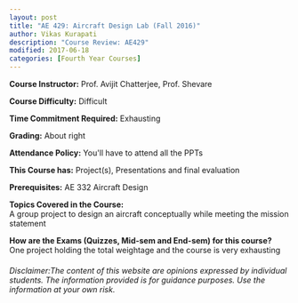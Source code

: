 ```yaml
---
layout: post
title: "AE 429: Aircraft Design Lab (Fall 2016)"
author: Vikas Kurapati
description: "Course Review: AE429"
modified: 2017-06-18
categories: [Fourth Year Courses]
---
```


**Course Instructor:** Prof. Avijit Chatterjee, Prof. Shevare

**Course Difficulty:** Difficult

**Time Commitment Required:** Exhausting

**Grading:** About right

**Attendance Policy:** You'll have to attend all the PPTs

**This Course has:** Project(s), Presentations and final evaluation

**Prerequisites:** AE 332 Aircraft Design

**Topics Covered in the Course:**  
A group project to design an aircraft conceptually while meeting the mission statement

**How are the Exams (Quizzes, Mid-sem and End-sem) for this course?**  
One project holding the total weightage and the course is very exhausting

###### Disclaimer:The content of this website are opinions expressed by individual students. The information provided is for guidance purposes. Use the information at your own risk. 
